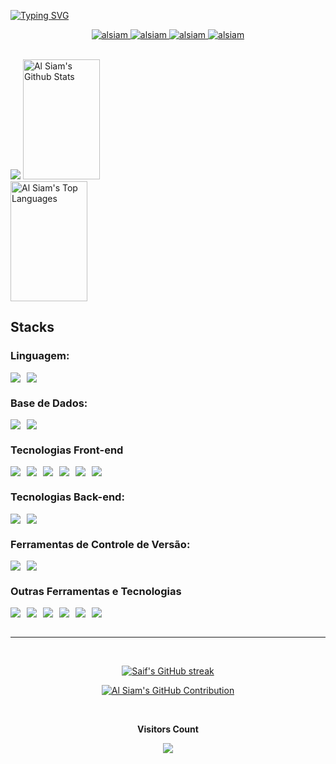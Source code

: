 [![Typing SVG](https://readme-typing-svg.herokuapp.com/?color=7F3FBF&size=40&center=true&vCenter=true&width=1000&height=50&lines=Hello,+my+name+is+Carlos+Soares;I+am+a+Web+Developer;Be+Welcome!+:%29)](https://git.io/typing-svg)

<p align="center">
 <a href="https://carlossoares.netlify.app/" target="blank">
  <img src="https://img.shields.io/badge/Porfolio-DC143C?style=for-the-badge&logo=medium&logoColor=white&border=7F3FBF" alt="alsiam" />
 </a>
 <a href="https://linkedin.com/in/al-siam" target="_blank">
  <img src="https://img.shields.io/badge/LinkedIn-0077B5?style=for-the-badge&logo=linkedin&logoColor=white&border=7F3FBF" alt="alsiam"/>
 </a>
  <a href="https://api.whatsapp.com/send?phone=244950802641" target="_blank">
  <img src="https://img.shields.io/badge/WhatsApp-gree?style=for-the-badge&logo=whatsApp&logoColor=white&border=7F3FBF" alt="alsiam"/>
 </ a>
 <a href="https://carlossoarespedro20@gmail.com" target="_blank">
  <img src="https://img.shields.io/badge/Gmail-20BEFF?&style=for-the-badge&logo=gmail&logoColor=white&border=7F3FBF" alt="alsiam"  />
  </a>
</p>
<br />

<img src="https://user-images.githubusercontent.com/73097560/115834477-dbab4500-a447-11eb-908a-139a6edaec5c.gif">

<a>
    <a href="https://github.com/CarlosSoares123"><img alt="Al Siam's Github Stats" src="https://denvercoder1-github-readme-stats.vercel.app/api?username=CarlosSoares123&show_icons=true&count_private=true&theme=react&border_color=7F3FBF&bg_color=0D1117&title_color=F85D7F&icon_color=F8D866" height="192px" width="49.5%"/></a>
  <a href="https://github.com/CarlosSoares123"><img alt="Al Siam's Top Languages" src="https://denvercoder1-github-readme-stats.vercel.app/api/top-langs/?username=CarlosSoares123&langs_count=8&layout=compact&theme=react&border_color=7F3FBF&bg_color=0D1117&title_color=F85D7F&icon_color=F8D866" height="192px" width="49.5%"/></a>
  <br/>
</a>

## Stacks

### Linguagem:
<div style="display: flex; gap: 10px;">
<img src="https://img.shields.io/badge/TypeScript-007ACC?style=for-the-badge&logo=typescript&logoColor=white&border=7F3FBF">
<img src="https://img.shields.io/badge/Javascript-yellow?style=for-the-badge&logo=javascript&logoColor=white&border=7F3FBF">
</div>

### Base de Dados: 
<div style="display: flex; gap: 10px">
<img src="https://img.shields.io/badge/MySQL-00000F?style=for-the-badge&logo=mysql&logoColor=white&border=7F3FBF">
<img src="https://img.shields.io/badge/PostgreSQL-316192?style=for-the-badge&logo=postgresql&logoColor=white&border=7F3FBF">
</div>

### Tecnologias Front-end
<div style="display: flex; gap: 10px;">
  <img src="https://img.shields.io/badge/HTML5-E34F26?style=for-the-badge&logo=html5&logoColor=white&border=7F3FBF" />
  <img src="https://img.shields.io/badge/CSS3-1572B6?style=for-the-badge&logo=css3&logoColor=white&border=7F3FBF">
  <img src="https://img.shields.io/badge/React-20232A?style=for-the-badge&logo=react&logoColor=61DAFB&border=7F3FBF">
  <img src="https://img.shields.io/badge/styled--components-DB7093?style=for-the-badge&logo=styled-components&logoColor=white&border=7F3FBF">
  <img src="https://img.shields.io/badge/React_Router-CA4245?style=for-the-badge&logo=react-router&logoColor=white&border=7F3FBF">
  <img src="https://img.shields.io/badge/Tailwind-3b8ba5?style=for-the-badge&logo=Tailwind css&logoColor=white&border=7F3FBF">
</div>


### Tecnologias Back-end:
<div style="display: flex; gap: 10px;">
<img src="https://img.shields.io/badge/Node.Js-green?style=for-the-badge&logo=node.Js&logoColor=white&border=7F3FBF">
<img src="https://img.shields.io/badge/Express.js-404D59?style=for-the-badge&border=7F3FBF">
</div>

### Ferramentas de Controle de Versão:
<div style="display: flex; gap: 10px;">
<img src="https://img.shields.io/badge/Git-E34F26?style=for-the-badge&logo=git&logoColor=white&border=7F3FBF">
<img src="https://img.shields.io/badge/GitHub-100000?style=for-the-badge&logo=github&logoColor=white&border=7F3FBF">
</div>

### Outras Ferramentas e Tecnologias
<div style="display: flex; gap: 10px;">
<img src="https://img.shields.io/badge/Axios-yellow?style=for-the-badge&logo=axios&logoColor=white&border=7F3FBF">
<img src="https://img.shields.io/badge/Swagger-green?style=for-the-badge&logo=swagger&logoColor=white&border=7F3FBF">
<img src="https://img.shields.io/badge/Jest-99425b?style=for-the-badge&logo=Jest&logoColor=white&border=7F3FBF">
<img src="https://img.shields.io/badge/Socket.io-000?style=for-the-badge&logo=socket.io&logoColor=white&border=7F3FBF">
<img src="https://img.shields.io/badge/Postman-orange?style=for-the-badge&logo=Postman&logoColor=white&border=7F3FBF">
<img src="https://img.shields.io/badge/Sequelize-blue?style=for-the-badge&logo=Sequelize&logoColor=white&border=7F3FBF">
</div>

<br/>
<hr/>
<br/>

<p align="center">
  <a href="https://github.com/CarlosSoares123">
    <img src="https://github-readme-streak-stats.herokuapp.com/?user=CarlosSoares123&theme=radical&border=7F3FBF&background=0D1117" alt="Saif's GitHub streak"/>
  </a>
</p>

<p align="center">
  <a href="https://github.com/CarlosSoares123">
    <img src="https://github-profile-summary-cards.vercel.app/api/cards/profile-details?username=CarlosSoares123&theme=radical" alt="Al Siam's GitHub Contribution"/>
  </a>
</p>

<div align="center">
<br><p align="centre"><b>Visitors Count</b></p>  
<p align="center"><img align="center" src="https://profile-counter.glitch.me/{CarlosSoares123}/count.svg" /></p>
<br></div>

